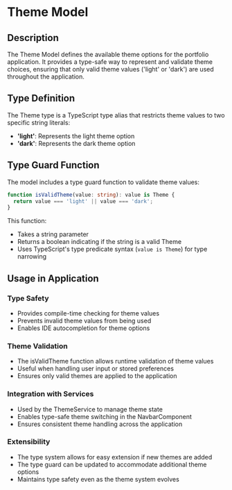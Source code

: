 # Theme Model

## Description
The Theme Model defines the available theme options for the portfolio application. It provides a type-safe way to represent and validate theme choices, ensuring that only valid theme values ('light' or 'dark') are used throughout the application.

## Type Definition
The Theme type is a TypeScript type alias that restricts theme values to two specific string literals:

- **'light'**: Represents the light theme option
- **'dark'**: Represents the dark theme option

## Type Guard Function
The model includes a type guard function to validate theme values:

```typescript
function isValidTheme(value: string): value is Theme {
  return value === 'light' || value === 'dark';
}
```

This function:
- Takes a string parameter
- Returns a boolean indicating if the string is a valid Theme
- Uses TypeScript's type predicate syntax (`value is Theme`) for type narrowing

## Usage in Application

### Type Safety
- Provides compile-time checking for theme values
- Prevents invalid theme values from being used
- Enables IDE autocompletion for theme options

### Theme Validation
- The isValidTheme function allows runtime validation of theme values
- Useful when handling user input or stored preferences
- Ensures only valid themes are applied to the application

### Integration with Services
- Used by the ThemeService to manage theme state
- Enables type-safe theme switching in the NavbarComponent
- Ensures consistent theme handling across the application

### Extensibility
- The type system allows for easy extension if new themes are added
- The type guard can be updated to accommodate additional theme options
- Maintains type safety even as the theme system evolves
